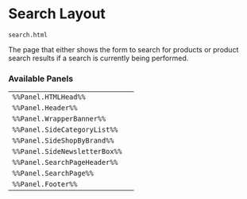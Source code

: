 # Search Layout

`search.html`

The page that either shows the form to search for products or product search results if a search is currently being performed.

### Available Panels
|||
|---|---|
| `%%Panel.HTMLHead%%` |
| `%%Panel.Header%%` |
| `%%Panel.WrapperBanner%%` |
| `%%Panel.SideCategoryList%%` |
| `%%Panel.SideShopByBrand%%` |
| `%%Panel.SideNewsletterBox%%` |
| `%%Panel.SearchPageHeader%%` |
| `%%Panel.SearchPage%%` |
| `%%Panel.Footer%%` |
